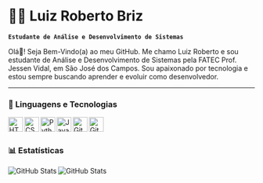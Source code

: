 # 👨‍💻 Luiz Roberto Briz

**`Estudante de Análise e Desenvolvimento de Sistemas`**

Olá👋! Seja Bem-Vindo(a) ao meu GitHub. Me chamo Luiz Roberto e sou estudante de Análise e Desenvolvimento de Sistemas pela FATEC Prof. Jessen Vidal, em São José dos Campos. Sou apaixonado por tecnologia e estou sempre buscando aprender e evoluir como desenvolvedor.

---

### 🤖 Linguagens e Tecnologias

<img
    align="left"
    alt="HTML"
    title="HTML"
    width="30px"
    src="https://cdn.jsdelivr.net/gh/devicons/devicon@latest/icons/html5/html5-original.svg"
/>
<img
    align="left"
    alt="CSS"
    title="CSS"
    width="30px"
    src="https://cdn.jsdelivr.net/gh/devicons/devicon@latest/icons/css3/css3-original.svg"
/>
<img
    align="left"
    alt="Python"
    title="Python"
    width="30px"
    src="https://cdn.jsdelivr.net/gh/devicons/devicon@latest/icons/python/python-original.svg"
/>
<img
    align="left"
    alt="Java"
    title="Java"
    width="30px"
    src="https://cdn.jsdelivr.net/gh/devicons/devicon@latest/icons/java/java-original.svg"
/>
<img
    align="left"
    alt="GitHub"
    title="GitHub"
    width="30px"
    src="https://cdn.jsdelivr.net/gh/devicons/devicon@latest/icons/github/github-original.svg"
/>
<img
    align="left"
    alt="Git"
    title="Git"
    width="30px"
    src="https://cdn.jsdelivr.net/gh/devicons/devicon@latest/icons/git/git-original.svg"
/>

<br/>
<br/>

### 📊 Estatísticas

<p>
    <img
        align="left"
        alt="GitHub Stats"
        heigth="200"
        src="https://github-readme-stats.vercel.app/api?username=HerrBriz&show_icons=true&theme=tokyonight&include_all_commits=true&locale=pt-br"
    />
    <img
        align="left"
        alt="GitHub Stats"
        heigth="200"
        src="https://github-readme-stats.vercel.app/api/top-langs/?username=HerrBriz&theme=tokyonight&layout=compact&custom_title=Tecnologias"
    />

</p>
